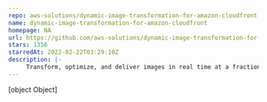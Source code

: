 ```yaml
---
repo: aws-solutions/dynamic-image-transformation-for-amazon-cloudfront
name: dynamic-image-transformation-for-amazon-cloudfront
homepage: NA
url: https://github.com/aws-solutions/dynamic-image-transformation-for-amazon-cloudfront
stars: 1356
starredAt: 2022-02-22T03:29:10Z
description: |-
     Transform, optimize, and deliver images in real time at a fraction of the cost.
---
```


[object Object]
